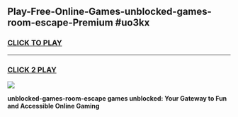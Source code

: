 
## Play-Free-Online-Games-unblocked-games-room-escape-Premium #uo3kx
<h3>
<a href="https://premium.freeplayer.one?title=unblocked-games-room-escape&ref=8M">CLICK TO PLAY</a></h3>
<hr>

<h3>
<a href="https://premium.freeplayer.one?title=unblocked-games-room-escape&ref=8M">CLICK 2 PLAY</a>
  
</h3>

<a href="https://premium.freeplayer.one?title=unblocked-games-room-escape&ref=8M"><img src="https://clearcache.store/games.png"></a>


**unblocked-games-room-escape games unblocked: Your Gateway to Fun and Accessible Online Gaming**
